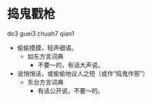 # 捣鬼戳枪
do3 guei3 chuah7 qian1
+ 偷偷摸摸，轻声细语。
  * 如东方言词典
    - 不要～的，有话大声说。
+ 说悄悄话，或偷偷地议人之短（或作“捣鬼作邪”）
  * 东台方言词典
    - 有话公开说，不要～的。
